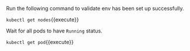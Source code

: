 Run the following command to validate env has been set up successfully.

`kubectl get nodes`{{execute}}

Wait for all pods to have `Running` status.

`kubectl get pod`{{execute}}
